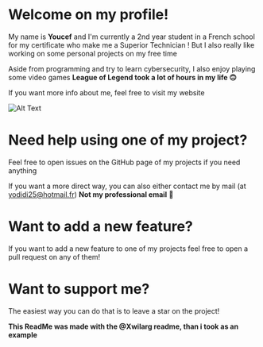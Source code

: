# **Welcome on my profile!**

My name is **Youcef** and I'm currently a 2nd year student in a French school for my certificate who make me a Superior Technician !
But I also really like working on some personal projects on my free time

Aside from programming and try to learn cybersecurity, I also enjoy playing some video games **League of Legend took a lot of hours in my life :upside_down_face:**

If you want more info about me, feel free to visit my website


![Alt Text](https://media.giphy.com/media/QNagS57sbUws8/giphy.gif)

# **Need help using one of my project?**
Feel free to open issues on the GitHub page of my projects if you need anything

If you want a more direct way, you can also either contact me by mail (at yodidi25@hotmail.fr) **Not my professional email** 🙂

# **Want to add a new feature?**
If you want to add a new feature to one of my projects feel free to open a pull request on any of them!

# **Want to support me?**
The easiest way you can do that is to leave a star on the project!





**This ReadMe was made with the @Xwilarg readme, than i took as an example**
